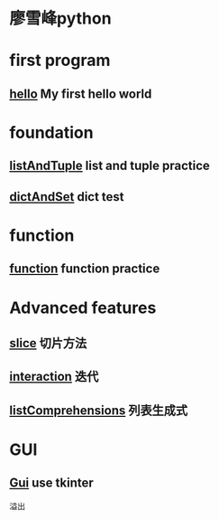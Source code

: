 # 廖雪峰python

# first program

## [hello](hello.py) My first hello world

# foundation

## [listAndTuple](listAndTuple.py) list and tuple practice

## [dictAndSet](dictAndSet.py) dict test

# function

## [function](function.py) function practice

# Advanced features

## [slice](slice.py) 切片方法

## [interaction](interaction.py) 迭代

## [listComprehensions](listComprehensions.py) 列表生成式
# GUI
## [Gui](Gui.py) use tkinter
溢出
